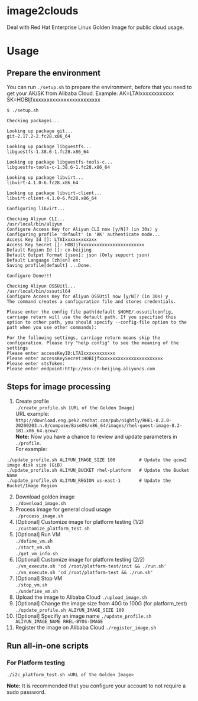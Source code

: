 # image2clouds
Deal with Red Hat Enterprise Linux Golden Image for public cloud usage.

# Usage

## Prepare the environment
You can run `./setup.sh` to prepare the environment, before that you need to get your AK/SK from Alibaba Cloud.
Example: AK=LTAIxxxxxxxxxxxx SK=HOBIjfxxxxxxxxxxxxxxxxxxxxxxxx

```
$ ./setup.sh 

Checking packages...

Looking up package git...
git-2.17.2-2.fc28.x86_64

Looking up package libguestfs...
libguestfs-1.38.6-1.fc28.x86_64

Looking up package libguestfs-tools-c...
libguestfs-tools-c-1.38.6-1.fc28.x86_64

Looking up package libvirt...
libvirt-4.1.0-6.fc28.x86_64

Looking up package libvirt-client...
libvirt-client-4.1.0-6.fc28.x86_64

Configuring libvirt...

Checking Aliyun CLI...
/usr/local/bin/aliyun
Configure Access Key for Aliyun CLI now [y/N]? (in 30s) y
Configuring profile 'default' in 'AK' authenticate mode...
Access Key Id []: LTAIxxxxxxxxxxxx
Access Key Secret []: HOBIjfxxxxxxxxxxxxxxxxxxxxxxxx
Default Region Id []: cn-beijing
Default Output Format [json]: json (Only support json)
Default Language [zh|en] en: 
Saving profile[default] ...Done.

Configure Done!!!

Checking Aliyun OSSUitl...
/usr/local/bin/ossutil64
Configure Access Key for Aliyun OSSUtil now [y/N]? (in 30s) y
The command creates a configuration file and stores credentials.

Please enter the config file path(default $HOME/.ossutilconfig, carriage return will use the default path. If you specified this option to other path, you should specify --config-file option to the path when you use other commands):

For the following settings, carriage return means skip the configuration. Please try "help config" to see the meaning of the settings
Please enter accessKeyID:LTAIxxxxxxxxxxxx
Please enter accessKeySecret:HOBIjfxxxxxxxxxxxxxxxxxxxxxxxx
Please enter stsToken:
Please enter endpoint:http://oss-cn-beijing.aliyuncs.com 
```

## Steps for image processing
1. Create profile  
`./create_profile.sh [URL of the Golden Image]`  
URL example:  
`http://download.eng.pek2.redhat.com/pub/nightly/RHEL-8.2.0-20200203.n.0/compose/BaseOS/x86_64/images/rhel-guest-image-8.2-181.x86_64.qcow2`  
**Note:** Now you have a chance to review and update parameters in `./profile`.  
For example:
```
./update_profile.sh ALIYUN_IMAGE_SIZE 100         # Update the qcow2 image disk size (GiB)
./update_profile.sh ALIYUN_BUCKET rhel-platform   # Update the Bucket Name
./update_profile.sh ALIYUN_REGION us-east-1       # Update the Bucket/Image Region 
```
2. Download golden image  
`./download_image.sh`
3. Process image for general cloud usage  
`./process_image.sh`
4. [Optional] Customize image for platform testing (1/2)  
`./customize_platform_test.sh`
5. [Optional] Run VM  
`./define_vm.sh`  
`./start_vm.sh`  
`./get_vm_info.sh`  
6. [Optional] Customize image for platform testing (2/2)  
`./vm_execute.sh 'cd /root/platform-test/init && ./run.sh'`  
`./vm_execute.sh 'cd /root/platform-test && ./run.sh'`
7. [Optional] Stop VM  
`./stop_vm.sh`  
`./undefine_vm.sh`
8. Upload the image to Alibaba Cloud
`./upload_image.sh`
9. [Optional] Change the image size from 40G to 100G (for platform_test)
`./update_profile.sh ALIYUN_IMAGE_SIZE 100`
10. [Optional] Specifiy an image name
`./update_profile.sh ALIYUN_IMAGE_NAME RHEL-BYOS-IMAGE`
11.  Register the image on Alibaba Cloud
`./register_image.sh`

## Run all-in-one scripts

### For Platform testing
`./i2c_platform_test.sh <URL of the Golden Image>`

**Note:** It is recommended that you configure your account to not require a sudo password.
